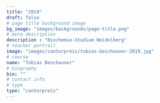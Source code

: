 ```yaml
---
title: "2019"
draft: false
# page title background image
bg_image: "images/backgrounds/page-title.png"
# meta description
description : "Biochemie-Studium Heidelberg"
# teacher portrait
image: "images/cantorpreis/tobias-beschauner-2019.jpg"
# course
name: "Tobias Beschauner"
# biography
bio: ""
# contact info
# type
type: "cantorpreis"
---
```

